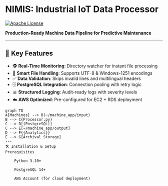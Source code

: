 # NIMIS: Industrial IoT Data Processor  
[![Apache License](https://img.shields.io/badge/License-Apache%202.0-blue.svg)](https://opensource.org/licenses/Apache-2.0)  

**Production-Ready Machine Data Pipeline for Predictive Maintenance**  

---

## 🌟 Key Features  
- 🕵️ **Real-Time Monitoring**: Directory watcher for instant file processing  
- 📁 **Smart File Handling**: Supports UTF-8 & Windows-1251 encodings  
- ✅ **Data Validation**: Skips invalid lines and multilingual headers  
- 🗄️ **PostgreSQL Integration**: Connection pooling with retry logic  
- 📊 **Structured Logging**: Audit-ready logs with severity levels  
- ☁️ **AWS Optimized**: Pre-configured for EC2 + RDS deployment  

```mermaid
graph TD
A[Machines] --> B(~/machine_app/input)
B --> C{Processor.py}
C --> D[(PostgreSQL)]
C --> E[~/machine_app/output]
D --> F{{Analytics}}
E --> G[Archival Storage]
---
🛠️ Installation & Setup
Prerequisites

    Python 3.10+

    PostgreSQL 14+

    AWS Account (for cloud deployment)
